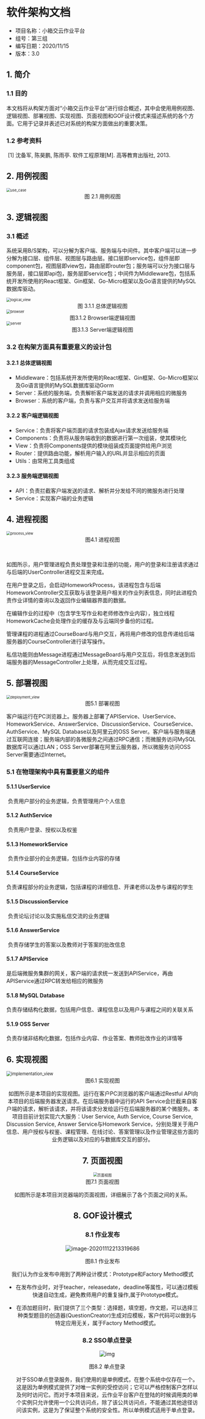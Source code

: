 # 软件架构文档

- 项目名称：小箱交云作业平台
- 组号：第三组
- 编写日期：2020/11/15
- 版本：3.0



## 1. 简介

### 1.1 目的

​		本文档将从构架方面对“小箱交云作业平台”进行综合概述，其中会使用用例视图、逻辑视图、部署视图、实现视图、页面视图和GOF设计模式来描述系统的各个方面。它用于记录并表述已对系统的构架方面做出的重要决策。



### 1.2 参考资料

​		[1] 沈备军, 陈昊鹏, 陈雨亭. 软件工程原理[M]. 高等教育出版社, 2013.



## 2. 用例视图

<img src="软件架构文档.assets/use_case.png" alt="use_case" style="zoom:67%;" />

<center>图 2.1 用例视图</center>



## 3. 逻辑视图

### 3.1 概述

​		系统采用B/S架构，可以分解为客户端、服务端与中间件。其中客户端可以进一步分解为接口层、组件层、视图层与路由层。接口层即service包，组件层即component包，视图层即view包，路由层即router包；服务端可以分为接口层与服务层，接口层即api包，服务层即service包；中间件为Middleware包，包括系统开发所使用的React框架、Gin框架、Go-Micro框架以及Go语言提供的MySQL数据库驱动。

<img src="软件架构文档.assets/logical_view.png" alt="logical_view" style="zoom:67%;" />

<center>图 3.1.1 总体逻辑视图</center>

<img src="软件架构文档.assets/browser.png" alt="browser" style="zoom:67%;" />

<center>图3.1.2 Browser端逻辑视图</center>

<img src="软件架构文档.assets/server.png" alt="server" style="zoom:67%;" />

<center>图3.1.3 Server端逻辑视图</center>



### 3.2 在构架方面具有重要意义的设计包

#### 3.2.1 总体逻辑视图

- Middleware：包括系统开发所使用的React框架、Gin框架、Go-Micro框架以及Go语言提供的MySQL数据库驱动Gorm
- Server：系统的服务端，负责解析客户端发送的请求并调用相应的微服务
- Browser：系统的客户端，负责与客户交互并将请求发送给服务端

#### 3.2.2 客户端逻辑视图

- Service：负责将客户端页面的请求包装成Ajax请求发送给服务端
- Components：负责将从服务端收到的数据进行第一次组装，使其模块化
- View：负责将Components提供的模块组装成页面提供给用户浏览
- Router：提供路由功能，解析用户输入的URL并显示相应的页面
- Utils：由常用工具类组成

#### 3.2.3 服务端逻辑视图

- API：负责拦截客户端发送的请求、解析并分发给不同的微服务进行处理
- Service：实现客户端的业务逻辑



## 4. 进程视图



<img src="软件架构文档.assets/process_view.png" alt="process_view" style="zoom:67%;" />

<center>图4.1 进程视图</center>

​		

​		如图所示，用户管理进程负责处理登录和注册的功能，用户的登录和注册请求通过与后端的UserController进程交互来完成。

​		在用户登录之后，会启动HomeworkProcess，该进程包含与后端HomeworkController交互获取与该登录用户相关的作业列表信息，同时此进程负责作业详情的查询以及返回作业编辑器界面的数据。

​		在编辑作业的过程中（包含学生写作业和老师修改作业内容），独立线程HomeworkCache会处理作业的缓存及与云端同步备份的过程。

​		管理课程的进程通过CourseBoard与用户交互，再将用户修改的信息传递给后端服务器的CourseController进行读写操作。

​		私信功能则由Message进程通过MessageBoard与用户交互后，将信息发送到后端服务器的MessageController上处理，从而完成交互过程。



## 5. 部署视图

<img src="软件架构文档.assets/deployment_view.png" alt="deployment_view" style="zoom:67%;" />

<center>图5.1 部署视图</center>



​		客户端运行在PC浏览器上。服务器上部署了APIService、UserService、HomeworkService、AnswerService、DiscussionService、CourseService、AuthService、MySQL Database以及阿里云的OSS Server。客户端与服务端通过互联网连接；服务端内部的各微服务之间通过RPC通信；而微服务访问MySQL数据库可以通过LAN；OSS Server部署在阿里云服务器，所以微服务访问OSS Server需要通过Internet。



### 5.1 在物理架构中具有重要意义的组件

#### 5.1.1 UserService

​		负责用户部分的业务逻辑，负责管理用户个人信息

#### 5.1.2 AuthService

​		负责用户登录、授权以及权鉴

#### 5.1.3 HomeworkService

​		负责作业部分的业务逻辑，包括作业内容的存储

#### 5.1.4 CourseService

​		负责课程部分的业务逻辑，包括课程的详细信息、开课老师以及参与课程的学生

#### 5.1.5 DiscussionService

​		负责论坛讨论以及实施私信交流的业务逻辑

#### 5.1.6 AnswerService

​		负责存储学生的答案以及教师对于答案的批改信息

#### 5.1.7 APIService

​		是后端微服务集群的网关，客户端的请求统一发送到APIService，再由APIService通过RPC转发给相应的微服务

#### 5.1.8 MySQL Database

​		负责存储结构化数据，包括用户信息、课程信息以及用户与课程之间的关联关系

#### 5.1.9 OSS Server

​		负责存储非结构化数据，包括作业内容、作业答案、教师批改作业的详情等



## 6. 实现视图



<img src="软件架构文档.assets/implementation_view.png" alt="implementation_view" style="zoom:80%;" />

<center>图6.1 实现视图<center/>

​		如图所示是本项目的实现视图。运行在客户PC浏览器的客户端通过Restful API向本项目的后端服务器发送请求。在后端服务器中运行的API Service会拦截来自客户端的请求，解析该请求，并将该请求分发给运行在后端服务器的某个微服务。本项目目前计划实现六大服务：User Service, Auth Service, Course Service, Discussion Service, Answer Service与Homework Service，分别处理关于用户信息、用户授权与权鉴、课程管理、在线讨论、答案管理以及作业管理这些方面的业务逻辑以及对应的与数据库交互的部分。



## 7. 页面视图



<img src="软件架构文档.assets/页面视图.png" alt="页面视图" style="zoom:67%;" />

<center>图7.1 页面视图<center/>

​		如图所示是本项目浏览器端的页面视图，详细展示了各个页面之间的关系。




## 8. GOF设计模式

### 8.1 作业发布

![image-20201112213319686](软件架构文档.assets/image-20201112213319686.png)
<center>图8.1 作业发布<center/>

我们认为作业发布中用到了两种设计模式：Prototype和Factory Method模式

- 在发布作业时，对于teacher，releasedate，deadline等属性，可以通过模板快速自动生成，避免教师用户的重复操作,属于Prototype模式。

- 在添加题目时，我们提供了三个类型：选择题，填空题，作文题，可以选择三种类型题目的创造器(QuestionCreator)生成对应模板，客户代码可以做到与特定应用无关，属于Factory Method模式。

  

  ### 8.2 SSO单点登录
  
  ![img](软件架构文档.assets/sso.png)
  
  <center>图8.2 单点登录<center/>
  
  ​	对于SSO单点登录服务，我们使用的是单例模式，在整个系统中仅存在一个。这是因为单例模式提供了对唯一实例的受控访问；它可以严格控制客户怎样以及何时访问它。而对于本项目来说，云作业平台客户在登陆的时候调用类的单个实例只允许使用一个公共访问点，除了该公共访问点，不能通过其他途径访问该实例，这是为了保证整个系统的安全性。所以单例模式适用于单点登录。



